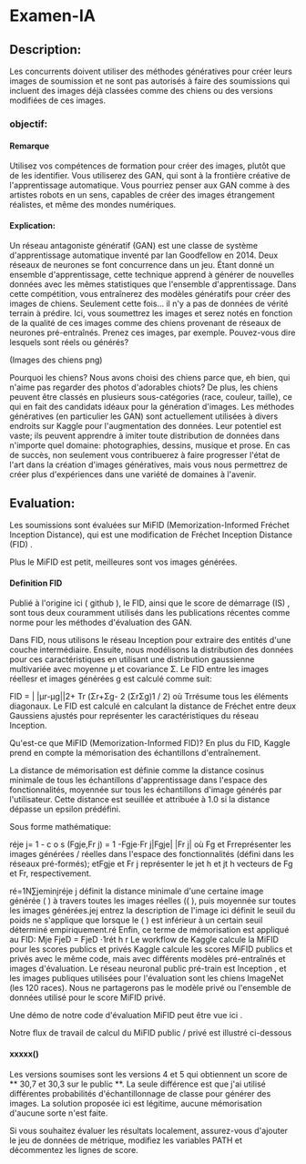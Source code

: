 # Examen-IA

## Description:

Les concurrents doivent utiliser des méthodes génératives pour créer leurs images de soumission et ne sont pas autorisés à faire des soumissions qui incluent des images déjà classées comme des chiens ou des versions modifiées de ces images.

###  objectif:

####  Remarque
Utilisez vos compétences de formation pour créer des images, plutôt que de les identifier. Vous utiliserez des GAN, qui sont à la frontière créative de l'apprentissage automatique. Vous pourriez penser aux GAN comme à des artistes robots en un sens, capables de créer des images étrangement réalistes, et même des mondes numériques.

#### Explication:

Un réseau antagoniste génératif (GAN) est une classe de système d'apprentissage automatique inventé par Ian Goodfellow en 2014. Deux réseaux de neurones se font concurrence dans un jeu. Étant donné un ensemble d'apprentissage, cette technique apprend à générer de nouvelles données avec les mêmes statistiques que l'ensemble d'apprentissage.
Dans cette compétition, vous entraînerez des modèles génératifs pour créer des images de chiens. Seulement cette fois… il n'y a pas de données de vérité terrain à prédire. Ici, vous soumettrez les images et serez notés en fonction de la qualité de ces images comme des chiens provenant de réseaux de neurones pré-entraînés. Prenez ces images, par exemple. Pouvez-vous dire lesquels sont réels ou générés?

(Images des chiens png)

Pourquoi les chiens? Nous avons choisi des chiens parce que, eh bien, qui n'aime pas regarder des photos d'adorables chiots? De plus, les chiens peuvent être classés en plusieurs sous-catégories (race, couleur, taille), ce qui en fait des candidats idéaux pour la génération d'images.
Les méthodes génératives (en particulier les GAN) sont actuellement utilisées à divers endroits sur Kaggle pour l'augmentation des données. Leur potentiel est vaste; ils peuvent apprendre à imiter toute distribution de données dans n'importe quel domaine: photographies, dessins, musique et prose. En cas de succès, non seulement vous contribuerez à faire progresser l'état de l'art dans la création d'images génératives, mais vous nous permettrez de créer plus d'expériences dans une variété de domaines à l'avenir.

## Evaluation:
Les soumissions sont évaluées sur MiFID (Memorization-Informed Fréchet Inception Distance), qui est une modification de Fréchet Inception Distance (FID) .

Plus le MiFID est petit, meilleures sont vos images générées.


#### Definition FID

Publié à l'origine ici ( github ), le FID, ainsi que le score de démarrage (IS) , sont tous deux couramment utilisés dans les publications récentes comme norme pour les méthodes d'évaluation des GAN.

Dans FID, nous utilisons le réseau Inception pour extraire des entités d'une couche intermédiaire. Ensuite, nous modélisons la distribution des données pour ces caractéristiques en utilisant une distribution gaussienne multivariée avec moyenne µ et covariance Σ. Le FID entre les images réellesr et images générées g est calculé comme suit:

FID = | |μr-μg||2+ Tr (Σr+Σg- 2 (ΣrΣg)1 / 2)
où Trrésume tous les éléments diagonaux. Le FID est calculé en calculant la distance de Fréchet entre deux Gaussiens ajustés pour représenter les caractéristiques du réseau Inception.

Qu'est-ce que MiFID (Memorization-Informed FID)?
En plus du FID, Kaggle prend en compte la mémorisation des échantillons d'entraînement.

La distance de mémorisation est définie comme la distance cosinus minimale de tous les échantillons d'apprentissage dans l'espace des fonctionnalités, moyennée sur tous les échantillons d'image générés par l'utilisateur. Cette distance est seuillée et attribuée à 1.0 si la distance dépasse un epsilon prédéfini.

Sous forme mathématique:

réje j= 1 - c o s (Fgje,Fr j) = 1 -Fgje⋅Fr j|Fgje| |Fr j|
où Fg et Frreprésenter les images générées / réelles dans l'espace des fonctionnalités (défini dans les réseaux pré-formés); etFgje et Fr j représenter le jet h et jt h vecteurs de Fg et Fr, respectivement.

ré=1N∑jeminjréje j
définit la distance minimale d'une certaine image générée ( ) à travers toutes les images réelles (( ), puis moyennée sur toutes les images générées.jej
entrez la description de l'image ici
définit le seuil du poids ne s'applique que lorsque le ( ) est inférieur à un certain seuil déterminé empiriquement.ré
Enfin, ce terme de mémorisation est appliqué au FID:
Mje FjeD = FjeD ⋅1rét h r
Le workflow de Kaggle calcule la MiFID pour les scores publics et privés
Kaggle calcule les scores MiFID publics et privés avec le même code, mais avec différents modèles pré-entraînés et images d'évaluation. Le réseau neuronal public pré-train est Inception , et les images publiques utilisées pour l'évaluation sont les chiens ImageNet (les 120 races). Nous ne partagerons pas le modèle privé ou l'ensemble de données utilisé pour le score MiFID privé.

Une démo de notre code d'évaluation MiFID peut être vue ici .

Notre flux de travail de calcul du MiFID public / privé est illustré ci-dessous

#### xxxxx()


Les versions soumises sont les versions 4 et 5 qui obtiennent un score de ** 30,7 et 30,3 sur le public **. La seule différence est que j'ai utilisé différentes probabilités d'échantillonnage de classe pour générer des images. La solution proposée ici est légitime, aucune mémorisation d'aucune sorte n'est faite.

Si vous souhaitez évaluer les résultats localement, assurez-vous d'ajouter le jeu de données de métrique, modifiez les variables PATH et décommentez les lignes de score.
